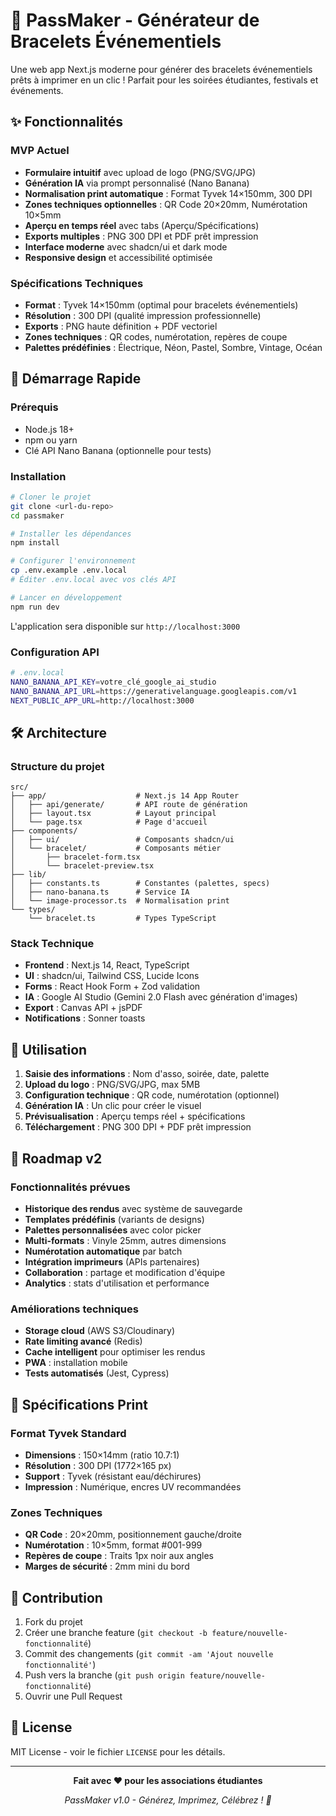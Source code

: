 # 🎫 PassMaker - Générateur de Bracelets Événementiels

Une web app Next.js moderne pour générer des bracelets événementiels prêts à imprimer en un clic ! Parfait pour les soirées étudiantes, festivals et événements.

## ✨ Fonctionnalités

### MVP Actuel
- **Formulaire intuitif** avec upload de logo (PNG/SVG/JPG)
- **Génération IA** via prompt personnalisé (Nano Banana)
- **Normalisation print automatique** : Format Tyvek 14×150mm, 300 DPI
- **Zones techniques optionnelles** : QR Code 20×20mm, Numérotation 10×5mm
- **Aperçu en temps réel** avec tabs (Aperçu/Spécifications)
- **Exports multiples** : PNG 300 DPI et PDF prêt impression
- **Interface moderne** avec shadcn/ui et dark mode
- **Responsive design** et accessibilité optimisée

### Spécifications Techniques
- **Format** : Tyvek 14×150mm (optimal pour bracelets événementiels)
- **Résolution** : 300 DPI (qualité impression professionnelle)  
- **Exports** : PNG haute définition + PDF vectoriel
- **Zones techniques** : QR codes, numérotation, repères de coupe
- **Palettes prédéfinies** : Électrique, Néon, Pastel, Sombre, Vintage, Océan

## 🚀 Démarrage Rapide

### Prérequis
- Node.js 18+ 
- npm ou yarn
- Clé API Nano Banana (optionnelle pour tests)

### Installation
```bash
# Cloner le projet
git clone <url-du-repo>
cd passmaker

# Installer les dépendances
npm install

# Configurer l'environnement
cp .env.example .env.local
# Éditer .env.local avec vos clés API

# Lancer en développement
npm run dev
```

L'application sera disponible sur `http://localhost:3000`

### Configuration API
```bash
# .env.local
NANO_BANANA_API_KEY=votre_clé_google_ai_studio
NANO_BANANA_API_URL=https://generativelanguage.googleapis.com/v1
NEXT_PUBLIC_APP_URL=http://localhost:3000
```

## 🛠️ Architecture

### Structure du projet
```
src/
├── app/                    # Next.js 14 App Router
│   ├── api/generate/       # API route de génération
│   ├── layout.tsx          # Layout principal
│   └── page.tsx            # Page d'accueil
├── components/
│   ├── ui/                 # Composants shadcn/ui
│   └── bracelet/           # Composants métier
│       ├── bracelet-form.tsx
│       └── bracelet-preview.tsx
├── lib/
│   ├── constants.ts        # Constantes (palettes, specs)
│   ├── nano-banana.ts      # Service IA
│   └── image-processor.ts  # Normalisation print
└── types/
    └── bracelet.ts         # Types TypeScript
```

### Stack Technique
- **Frontend** : Next.js 14, React, TypeScript
- **UI** : shadcn/ui, Tailwind CSS, Lucide Icons
- **Forms** : React Hook Form + Zod validation
- **IA** : Google AI Studio (Gemini 2.0 Flash avec génération d'images)
- **Export** : Canvas API + jsPDF
- **Notifications** : Sonner toasts

## 🎨 Utilisation

1. **Saisie des informations** : Nom d'asso, soirée, date, palette
2. **Upload du logo** : PNG/SVG/JPG, max 5MB
3. **Configuration technique** : QR code, numérotation (optionnel)
4. **Génération IA** : Un clic pour créer le visuel
5. **Prévisualisation** : Aperçu temps réel + spécifications
6. **Téléchargement** : PNG 300 DPI + PDF prêt impression

## 🔮 Roadmap v2

### Fonctionnalités prévues
- **Historique des rendus** avec système de sauvegarde
- **Templates prédéfinis** (variants de designs)
- **Palettes personnalisées** avec color picker
- **Multi-formats** : Vinyle 25mm, autres dimensions
- **Numérotation automatique** par batch
- **Intégration imprimeurs** (APIs partenaires)
- **Collaboration** : partage et modification d'équipe
- **Analytics** : stats d'utilisation et performance

### Améliorations techniques
- **Storage cloud** (AWS S3/Cloudinary)
- **Rate limiting avancé** (Redis)
- **Cache intelligent** pour optimiser les rendus
- **PWA** : installation mobile
- **Tests automatisés** (Jest, Cypress)

## 📐 Spécifications Print

### Format Tyvek Standard
- **Dimensions** : 150×14mm (ratio 10.7:1)
- **Résolution** : 300 DPI (1772×165 px)
- **Support** : Tyvek (résistant eau/déchirures)
- **Impression** : Numérique, encres UV recommandées

### Zones Techniques
- **QR Code** : 20×20mm, positionnement gauche/droite
- **Numérotation** : 10×5mm, format #001-999
- **Repères de coupe** : Traits 1px noir aux angles
- **Marges de sécurité** : 2mm mini du bord

## 🤝 Contribution

1. Fork du projet
2. Créer une branche feature (`git checkout -b feature/nouvelle-fonctionnalité`)
3. Commit des changements (`git commit -am 'Ajout nouvelle fonctionnalité'`)
4. Push vers la branche (`git push origin feature/nouvelle-fonctionnalité`)
5. Ouvrir une Pull Request

## 📄 License

MIT License - voir le fichier `LICENSE` pour les détails.

---

<div align="center">
  <p><strong>Fait avec ❤️ pour les associations étudiantes</strong></p>
  <p><em>PassMaker v1.0 - Générez, Imprimez, Célébrez ! 🎉</em></p>
</div>
